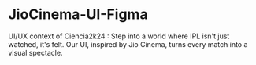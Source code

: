 # JioCinema-UI-Figma
UI/UX context of Ciencia2k24 : Step into a world where IPL isn't just watched, it's felt. Our UI, inspired by Jio Cinema, turns every match into a visual spectacle. 
